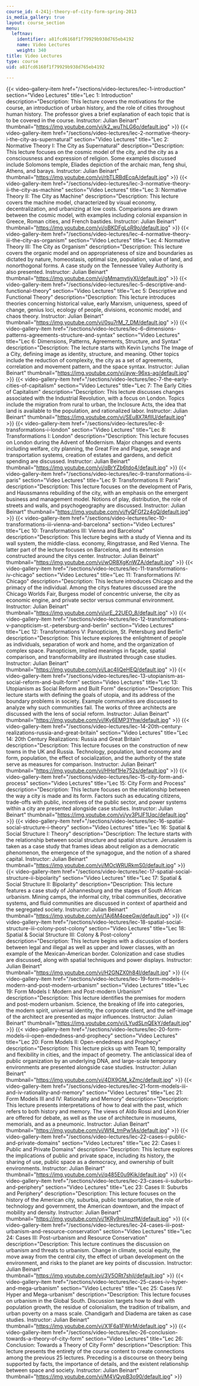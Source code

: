 ```yaml
---
course_id: 4-241j-theory-of-city-form-spring-2013
is_media_gallery: true
layout: course_section
menu:
  leftnav:
    identifier: a81fcd6168f1f79929b938d765eb4192
    name: Video Lectures
    weight: 340
title: Video Lectures
type: course
uid: a81fcd6168f1f79929b938d765eb4192

---
```

{{< video-gallery-item href="/sections/video-lectures/lec-1-introduction" section="Video Lectures" title="Lec 1: Introduction" description="Description: This lecture covers the motivations for the course, an introduction of urban history, and the role of cities throughout human history. The professor gives a brief explanation of each topic that is to be covered in the course. Instructor: Julian Beinart" thumbnail="https://img.youtube.com/vi/k2_wuThLG6o/default.jpg" >}} {{< video-gallery-item href="/sections/video-lectures/lec-2-normative-theory-i-the-city-as-supernatural" section="Video Lectures" title="Lec 2: Normative Theory I: The City as Supernatural" description="Description: This lecture focuses on the cosmic model of the city, and the city as a consciousness and expression of religion. Some examples discussed include Solomons temple, Eliades depiction of the archaic man, feng shui, Athens, and barays. Instructor: Julian Beinart" thumbnail="https://img.youtube.com/vi/rbTLRBdEcqA/default.jpg" >}} {{< video-gallery-item href="/sections/video-lectures/lec-3-normative-theory-ii-the-city-as-machine" section="Video Lectures" title="Lec 3: Normative Theory II: The City as Machine" description="Description: This lecture covers the machine model, characterized by visual economy, decentralization, and urbanizing at low costs. Comparisons are drawn between the cosmic model, with examples including colonial expansion in Greece, Roman cities, and French bastides. Instructor: Julian Beinart" thumbnail="https://img.youtube.com/vi/oBKDFgLoR9o/default.jpg" >}} {{< video-gallery-item href="/sections/video-lectures/lec-4-normative-theory-iii-the-city-as-organism" section="Video Lectures" title="Lec 4: Normative Theory III: The City as Organism" description="Description: This lecture covers the organic model and on appropriateness of size and boundaries as dictated by nature, homeostasis, optimal size, population, value of land, and nonorthogonal forms. A case study on the Tennessee Valley Authority is also presented. Instructor: Julian Beinart" thumbnail="https://img.youtube.com/vi/gMmamytjyXI/default.jpg" >}} {{< video-gallery-item href="/sections/video-lectures/lec-5-descriptive-and-functional-theory" section="Video Lectures" title="Lec 5: Descriptive and Functional Theory" description="Description: This lecture introduces theories concerning historical value, early Marxism, uniqueness, speed of change, genius loci, ecology of people, divisions, economic model, and chaos theory. Instructor: Julian Beinart" thumbnail="https://img.youtube.com/vi/0su7rM_7_DM/default.jpg" >}} {{< video-gallery-item href="/sections/video-lectures/lec-6-dimensions-patterns-agreements-structure-and-syntax" section="Video Lectures" title="Lec 6: Dimensions, Patterns, Agreements, Structure, and Syntax" description="Description: The lecture starts with Kevin Lynchs The Image of a City, defining image as identity, structure, and meaning. Other topics include the reduction of complexity, the city as a set of agreements, correlation and movement pattern, and the space syntax. Instructor: Julian Beinart" thumbnail="https://img.youtube.com/vi/ayw-96xs-ag/default.jpg" >}} {{< video-gallery-item href="/sections/video-lectures/lec-7-the-early-cities-of-capitalism" section="Video Lectures" title="Lec 7: The Early Cities of Capitalism" description="Description: This lecture discusses changes associated with the Industrial Revolution, with a focus on London. Topics include the migration from rural to urban, the Inclosure Acts, the idea that land is available to the population, and rationalized labor. Instructor: Julian Beinart" thumbnail="https://img.youtube.com/vi/SEu8X7AfllU/default.jpg" >}} {{< video-gallery-item href="/sections/video-lectures/lec-8-transformations-i-london" section="Video Lectures" title="Lec 8: Transformations I: London" description="Description: This lecture focuses on London during the Advent of Modernism. Major changes and events including welfare, city planning, the Great Fire and Plague, sewage and transportation systems, creation of estates and gardens, and deficit spending are discussed. Instructor: Julian Beinart" thumbnail="https://img.youtube.com/vi/qBrYZb6tdo4/default.jpg" >}} {{< video-gallery-item href="/sections/video-lectures/lec-9-transformations-ii-paris" section="Video Lectures" title="Lec 9: Transformations II: Paris" description="Description: This lecture focuses on the development of Paris, and Haussmanns rebuilding of the city, with an emphasis on the emergent business and management model. Notions of play, distribution, the role of streets and walls, and psychogeography are discussed. Instructor: Julian Beinart" thumbnail="https://img.youtube.com/vi/fyQFGf2z4gQ/default.jpg" >}} {{< video-gallery-item href="/sections/video-lectures/lec-10-transformations-iii-vienna-and-barcelona" section="Video Lectures" title="Lec 10: Transformations III: Vienna and Barcelona" description="Description: This lecture begins with a study of Vienna and its wall system, the middle-class. economy, Ringstrasse, and Red Vienna. The latter part of the lecture focuses on Barcelona, and its extension constructed around the citys center. Instructor: Julian Beinart" thumbnail="https://img.youtube.com/vi/wOR8XgKnWZA/default.jpg" >}} {{< video-gallery-item href="/sections/video-lectures/lec-11-transformations-iv-chicago" section="Video Lectures" title="Lec 11: Transformations IV: Chicago" description="Description: This lecture introduces Chicago and the primacy of the individual. Among the citys features discussed are the Chicago Worlds Fair, Burgess model of concentric universe, the city as economic engine, and private sector versus communal environment. Instructor: Julian Beinart" thumbnail="https://img.youtube.com/vi/urE_22UEO_8/default.jpg" >}} {{< video-gallery-item href="/sections/video-lectures/lec-12-transformations-v-panopticism-st.-petersburg-and-berlin" section="Video Lectures" title="Lec 12: Transformations V: Panopticism, St. Petersburg and Berlin" description="Description: This lecture explores the enlightment of people as individuals, separation of work and home, and the organization of complex space. Panopticism, implied meanings in façade, spatial comparison, and transformability are illustrated through case studies. Instructor: Julian Beinart" thumbnail="https://img.youtube.com/vi/Lac4liQeHEQ/default.jpg" >}} {{< video-gallery-item href="/sections/video-lectures/lec-13-utopianism-as-social-reform-and-built-form" section="Video Lectures" title="Lec 13: Utopianism as Social Reform and Built Form" description="Description: This lecture starts with defining the goals of utopia, and its address of the boundary problems in society. Example communities are discussed to analyze why such communities fail. The works of three architects are discussed with the lens of social reform. Instructor: Julian Beinart" thumbnail="https://img.youtube.com/vi/lKy6EMP3Yhw/default.jpg" >}} {{< video-gallery-item href="/sections/video-lectures/lec-14-20th-century-realizations-russia-and-great-britain" section="Video Lectures" title="Lec 14: 20th Century Realizations: Russia and Great Britain" description="Description: This lecture focuses on the construction of new towns in the UK and Russia. Technology, population, land economy and form, population, the effect of socialization, and the authority of the state serve as measures for comparison. Instructor: Julian Beinart" thumbnail="https://img.youtube.com/vi/HHpf1He752s/default.jpg" >}} {{< video-gallery-item href="/sections/video-lectures/lec-15-city-form-and-process" section="Video Lectures" title="Lec 15: City Form and Process" description="Description: This lecture focuses on the relationship between the way a city is made and its form. Factors such as educating citizens, trade-offs with public, incentives of the public sector, and power systems within a city are presented alongside case studies. Instructor: Julian Beinart" thumbnail="https://img.youtube.com/vi/yv3PIJF1Uqc/default.jpg" >}} {{< video-gallery-item href="/sections/video-lectures/lec-16-spatial-social-structure-i-theory" section="Video Lectures" title="Lec 16: Spatial & Social Structure I: Theory" description="Description: The lecture starts with the relationship between social structure and spatial structure. Jerusalem is taken as a case study that frames ideas about religion as a democratic phenomenon, the emergence of the synagogue, and the notion of a shared capital. Instructor: Julian Beinart" thumbnail="https://img.youtube.com/vi/MOcWRURkmS0/default.jpg" >}} {{< video-gallery-item href="/sections/video-lectures/lec-17-spatial-social-structure-ii-bipolarity" section="Video Lectures" title="Lec 17: Spatial & Social Structure II: Bipolarity" description="Description: This lecture features a case study of Johannesburg and the stages of South African urbanism. Mining camps, the informal city, tribal communities, decorative systems, and fluid communities are discussed in context of apartheid and the segregated society. Instructor: Julian Beinart" thumbnail="https://img.youtube.com/vi/1Aj6M4peeGw/default.jpg" >}} {{< video-gallery-item href="/sections/video-lectures/lec-18-spatial-social-structure-iii-colony-post-colony" section="Video Lectures" title="Lec 18: Spatial & Social Structure III: Colony & Post-colony" description="Description: This lecture begins with a discussion of borders between legal and illegal as well as upper and lower classes, with an example of the Mexican-American border. Colonization and case studies are discussed, along with spatial techniques and power displays. Instructor: Julian Beinart" thumbnail="https://img.youtube.com/vi/H2GNZX0h84I/default.jpg" >}} {{< video-gallery-item href="/sections/video-lectures/lec-19-form-models-i-modern-and-post-modern-urbanism" section="Video Lectures" title="Lec 19: Form Models I: Modern and Post-modern Urbanism" description="Description: This lecture identifies the premises for modern and post-modern urbanism. Science, the breaking of life into categories, the modern spirit, universal identity, the corporate client, and the self-image of the architect are presented as major influences. Instructor: Julian Beinart" thumbnail="https://img.youtube.com/vi/LYudSLnQEkY/default.jpg" >}} {{< video-gallery-item href="/sections/video-lectures/lec-20-form-models-ii-open-endedness-and-prophecy" section="Video Lectures" title="Lec 20: Form Models II: Open-endedness and Prophecy" description="Description: This lecture picks up with Team 10, temporality and flexibility in cities, and the impact of geometry. The anticlassical idea of public organization by an underlying DNA, and large-scale temporary environments are presented alongside case studies. Instructor: Julian Beinart" thumbnail="https://img.youtube.com/vi/4DX9GM_kZmc/default.jpg" >}} {{< video-gallery-item href="/sections/video-lectures/lec-21-form-models-iii-and-iv-rationality-and-memory" section="Video Lectures" title="Lec 21: Form Models III and IV: Rationality and Memory" description="Description: This lecture presents interpretations of how to deal with the past, which refers to both history and memory. The views of Aldo Rossi and Léon Krier are offered for debate, as well as the use of architecture in museums, memorials, and as a pneumonic. Instructor: Julian Beinart" thumbnail="https://img.youtube.com/vi/Wf4_tmPw1As/default.jpg" >}} {{< video-gallery-item href="/sections/video-lectures/lec-22-cases-i-public-and-private-domains" section="Video Lectures" title="Lec 22: Cases I: Public and Private Domains" description="Description: This lecture explores the implications of public and private space, including its history, the sharing of use, public space as a democracy, and ownership of built environments. Instructor: Julian Beinart" thumbnail="https://img.youtube.com/vi/q485E0u9Kjk/default.jpg" >}} {{< video-gallery-item href="/sections/video-lectures/lec-23-cases-ii-suburbs-and-periphery" section="Video Lectures" title="Lec 23: Cases II: Suburbs and Periphery" description="Description: This lecture focuses on the history of the American city, suburbia, public transportation, the role of technology and government, the American downtown, and the impact of mobility and density. Instructor: Julian Beinart" thumbnail="https://img.youtube.com/vi/1KRy9nUmzfM/default.jpg" >}} {{< video-gallery-item href="/sections/video-lectures/lec-24-cases-iii-post-urbanism-and-resource-conservation" section="Video Lectures" title="Lec 24: Cases III: Post-urbanism and Resource Conservation" description="Description: This lecture continues the discussion on urbanism and threats to urbanism. Change in climate, social equity, the move away from the central city, the effect of urban development on the environment, and risks to the planet are key points of discussion. Instructor: Julian Beinart" thumbnail="https://img.youtube.com/vi/3V5ORt7shjI/default.jpg" >}} {{< video-gallery-item href="/sections/video-lectures/lec-25-cases-iv-hyper-and-mega-urbanism" section="Video Lectures" title="Lec 25: Cases IV: Hyper and Mega-urbanism" description="Description: This lecture focuses on urbanism in the Global South. Discussion targets how to deal with population growth, the residue of colonialism, the tradition of tribalism, and urban poverty on a mass scale. Chandigarh and Diadema are taken as case studies. Instructor: Julian Beinart" thumbnail="https://img.youtube.com/vi/X1F6a1FWirM/default.jpg" >}} {{< video-gallery-item href="/sections/video-lectures/lec-26-conclusion-towards-a-theory-of-city-form" section="Video Lectures" title="Lec 26: Conclusion: Towards a Theory of City Form" description="Description: This lecture presents the entirety of the course content to create connections among the previous 25 lectures. Preceding is a discourse on theory being supported by facts, the importance of details, and the existent relationship between space and society. Instructor: Julian Beinart" thumbnail="https://img.youtube.com/vi/M4VQypB3o90/default.jpg" >}}